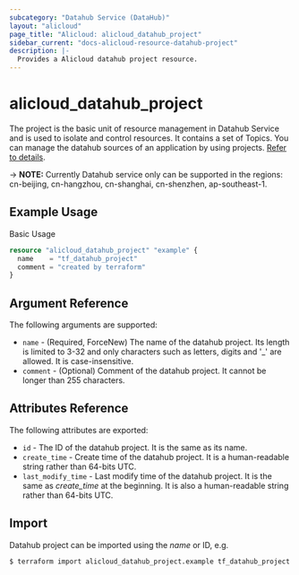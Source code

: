 ```yaml
---
subcategory: "Datahub Service (DataHub)"
layout: "alicloud"
page_title: "Alicloud: alicloud_datahub_project"
sidebar_current: "docs-alicloud-resource-datahub-project"
description: |-
  Provides a Alicloud datahub project resource.
---
```


# alicloud\_datahub\_project

The project is the basic unit of resource management in Datahub Service and is used to isolate and control resources. It contains a set of Topics. You can manage the datahub sources of an application by using projects. [Refer to details](https://help.aliyun.com/document_detail/47440.html).

-> **NOTE:** Currently Datahub service only can be supported in the regions: cn-beijing, cn-hangzhou, cn-shanghai, cn-shenzhen,  ap-southeast-1.

## Example Usage

Basic Usage

```terraform
resource "alicloud_datahub_project" "example" {
  name    = "tf_datahub_project"
  comment = "created by terraform"
}
```
## Argument Reference

The following arguments are supported:

* `name` - (Required, ForceNew) The name of the datahub project. Its length is limited to 3-32 and only characters such as letters, digits and '_' are allowed. It is case-insensitive.
* `comment` - (Optional) Comment of the datahub project. It cannot be longer than 255 characters.

## Attributes Reference

The following attributes are exported:

* `id` - The ID of the datahub project. It is the same as its name.
* `create_time` - Create time of the datahub project. It is a human-readable string rather than 64-bits UTC.
* `last_modify_time` - Last modify time of the datahub project. It is the same as *create_time* at the beginning. It is also a human-readable string rather than 64-bits UTC.

## Import

Datahub project can be imported using the *name* or ID, e.g.

```shell
$ terraform import alicloud_datahub_project.example tf_datahub_project
```
